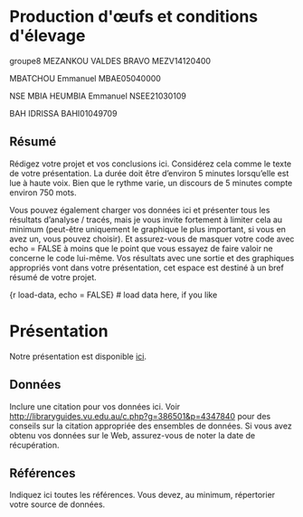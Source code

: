 Production d'œufs et conditions d'élevage
================

groupe8
MEZANKOU VALDES BRAVO MEZV14120400

MBATCHOU Emmanuel MBAE05040000

NSE MBIA HEUMBIA Emmanuel NSEE21030109

BAH IDRISSA BAHI01049709


## Résumé

Rédigez votre projet et vos conclusions ici. Considérez cela comme le
texte de votre présentation. La durée doit être d’environ 5 minutes
lorsqu’elle est lue à haute voix. Bien que le rythme varie, un discours
de 5 minutes compte environ 750 mots.

Vous pouvez également charger vos données ici et présenter tous les
résultats d’analyse / tracés, mais je vous invite fortement à limiter
cela au minimum (peut-être uniquement le graphique le plus important, si
vous en avez un, vous pouvez choisir). Et assurez-vous de masquer votre
code avec echo = FALSE à moins que le point que vous essayez de faire
valoir ne concerne le code lui-même. Vos résultats avec une sortie et
des graphiques appropriés vont dans votre présentation, cet espace est
destiné à un bref résumé de votre projet.

{r load-data, echo = FALSE} \# load data here, if you like

# Présentation

Notre présentation est disponible [ici]((https://uqac.ca.panopto.com/Panopto/Pages/Viewer.aspx?id=7dd80733-d2dc-4814-aa7b-b247004e5f5f)).

## Données

Inclure une citation pour vos données ici. Voir
<http://libraryguides.vu.edu.au/c.php?g=386501&p=4347840> pour des
conseils sur la citation appropriée des ensembles de données. Si vous
avez obtenu vos données sur le Web, assurez-vous de noter la date de
récupération.

## Références

Indiquez ici toutes les références. Vous devez, au minimum, répertorier
votre source de données.

